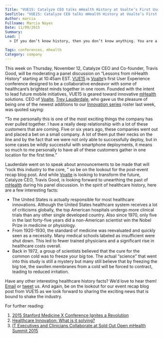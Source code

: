 ```yaml
---
Title: "VUE15: Catalyze CEO talks mHealth History at Voalte’s First User Conference"
SeoTitle: "VUE15: Catalyze CEO talks mHealth History at Voalte’s First User Conference"
Author: marcia
Fullname: Marcia Noyes
Date: 11/09/2015
Summary: 
Lead: |
  > If you don’t know history, then you don’t know anything. You are a leaf that doesn’t know it is part of a tree. - Michael Crichton

Tags: conferences, mhealth
Category: company
---
```

This week on Thursday, November 12, Catalyze CEO and Co-founder, Travis Good, will be moderating a panel discussion on “Lessons from mHealth History” starting at 10:45am EST. [VUE15](http://www.voalte.com/vue15/) is [Voalte](http://www.voalte.com/)’s first User Experience conference designed to be a collaborative endeavor with some of healthcare’s brightest minds together in one room. Founded with the intent to lead future mobile initiatives, VUE15 is geared toward innovative [mHealth](https://catalyze.io/solutions/mhealth) solutions. CEO of [Voalte](http://www.voalte.com/), [Trey Lauderdale](http://www.voalte.com/about-us/trey-lauderdale/), who gave us the pleasure of being one of the newest additions to our [Innovation series](https://catalyze.io/innovation) roster last week, was quoted saying:

“To me personally this is one of the most exciting things the company has ever pulled together. I have a really deep relationship with a lot of these customers that are coming. Five or six years ago, these companies went out and placed a bet on a small company. A lot of them put their necks on the line and by the fact that we were not only able to successfully deploy, but in some cases be wildly successful with smartphone deployments, it means so much to me personally to have all of these customers gather in one location for the first time.”

Lauderdale went on to speak about announcements to be made that will “rock this industry to the core, ” so be on the lookout for the post-event recap blog post. And while [Voalte](http://www.voalte.com/) is looking to transform the future, Catalyze CEO, Travis Good, is looking forward to unearthing the past of [mHealth](https://catalyze.io/solutions/mhealth) during his panel discussion. In the spirit of healthcare history, here are a few interesting facts:

- The United States is actually responsible for most healthcare innovations. Although the United States healthcare system receives a lot of criticisms globally, the top American hospitals undergo more clinical trials than any other single developed country. Also since 1970, only five in the last forty-five years did a non-American scientist win the Nobel Prize in medicine or physiology.
- From 1920-1930, the standard of medicine was reevaluated and quickly seen as a necessity. Many medical schools labeled as insufficient were shut down. This led to fewer trained physicians and a significant rise in healthcare costs overall.
- Back in 1972, a group of scientists believed that the cure for the common cold was to freeze your big toe. The actual “science” that went into this study is still a mystery but many still believe that by freezing the big toe, the swollen membranes from a cold will be forced to contract, leading to reduced irritation. 

Have any other interesting healthcare history facts? We’d love to hear them! [Email](hello@catalyze.io) or [tweet](https://twitter.com/catalyzeio) us. And again, be on the lookout for our event recap blog post from VUE15 as we look forward to sharing the exciting news that is bound to shake the industry.

For further reading:

1. [2015 Stanford Medicine X Conference Ignites a Revolution](https://catalyze.io/blog/stanford-medicine-x-conference-ignites-a-revolution)
2. [Healthcare Innovation: What is it solving?](https://catalyze.io/blog/healthcare-innovation-what-is-it-solving)
3. [IT Executives and Clinicians Collaborate at Sold Out Open mHealth Summit 2015](https://catalyze.io/blog/it-executives-and-clinicians-collaborate-at-sold-out-open-mhealth-summit-2015)
